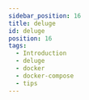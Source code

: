 ```yaml
---
sidebar_position: 16
title: deluge
id: deluge
position: 16
tags:
  - Introduction
  - deluge
  - docker
  - docker-compose
  - tips
---
```

